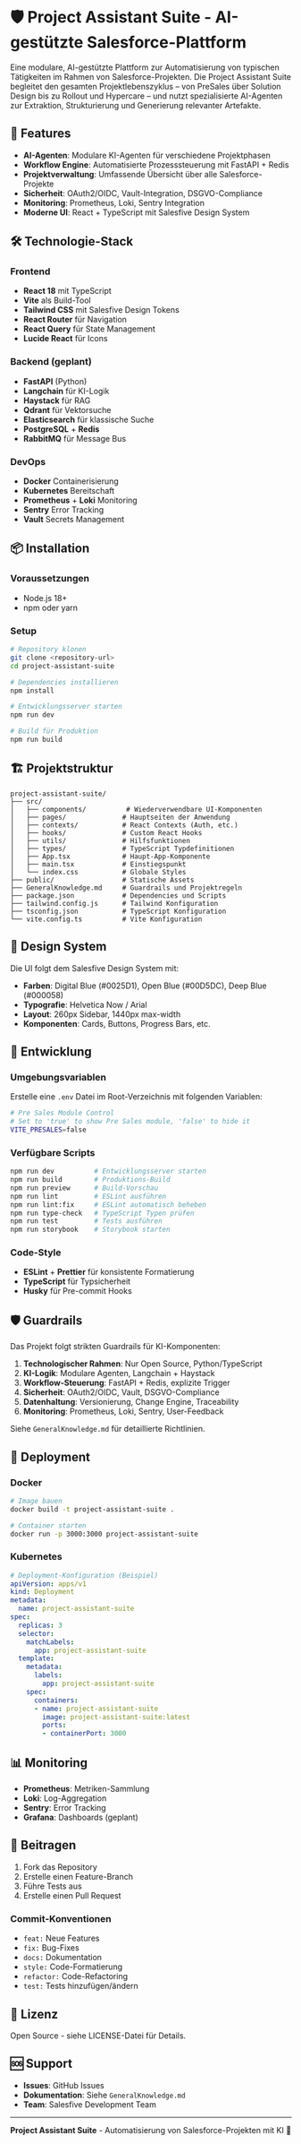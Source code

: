 # 🛡️ Project Assistant Suite - AI-gestützte Salesforce-Plattform

Eine modulare, AI-gestützte Plattform zur Automatisierung von typischen Tätigkeiten im Rahmen von Salesforce-Projekten. Die Project Assistant Suite begleitet den gesamten Projektlebenszyklus – von PreSales über Solution Design bis zu Rollout und Hypercare – und nutzt spezialisierte AI-Agenten zur Extraktion, Strukturierung und Generierung relevanter Artefakte.

## 🚀 Features

- **AI-Agenten**: Modulare KI-Agenten für verschiedene Projektphasen
- **Workflow Engine**: Automatisierte Prozesssteuerung mit FastAPI + Redis
- **Projektverwaltung**: Umfassende Übersicht über alle Salesforce-Projekte
- **Sicherheit**: OAuth2/OIDC, Vault-Integration, DSGVO-Compliance
- **Monitoring**: Prometheus, Loki, Sentry Integration
- **Moderne UI**: React + TypeScript mit Salesfive Design System

## 🛠️ Technologie-Stack

### Frontend
- **React 18** mit TypeScript
- **Vite** als Build-Tool
- **Tailwind CSS** mit Salesfive Design Tokens
- **React Router** für Navigation
- **React Query** für State Management
- **Lucide React** für Icons

### Backend (geplant)
- **FastAPI** (Python)
- **Langchain** für KI-Logik
- **Haystack** für RAG
- **Qdrant** für Vektorsuche
- **Elasticsearch** für klassische Suche
- **PostgreSQL** + **Redis**
- **RabbitMQ** für Message Bus

### DevOps
- **Docker** Containerisierung
- **Kubernetes** Bereitschaft
- **Prometheus** + **Loki** Monitoring
- **Sentry** Error Tracking
- **Vault** Secrets Management

## 📦 Installation

### Voraussetzungen
- Node.js 18+ 
- npm oder yarn

### Setup
```bash
# Repository klonen
git clone <repository-url>
cd project-assistant-suite

# Dependencies installieren
npm install

# Entwicklungsserver starten
npm run dev

# Build für Produktion
npm run build
```

## 🏗️ Projektstruktur

```
project-assistant-suite/
├── src/
│   ├── components/          # Wiederverwendbare UI-Komponenten
│   ├── pages/              # Hauptseiten der Anwendung
│   ├── contexts/           # React Contexts (Auth, etc.)
│   ├── hooks/              # Custom React Hooks
│   ├── utils/              # Hilfsfunktionen
│   ├── types/              # TypeScript Typdefinitionen
│   ├── App.tsx             # Haupt-App-Komponente
│   ├── main.tsx            # Einstiegspunkt
│   └── index.css           # Globale Styles
├── public/                 # Statische Assets
├── GeneralKnowledge.md     # Guardrails und Projektregeln
├── package.json            # Dependencies und Scripts
├── tailwind.config.js      # Tailwind Konfiguration
├── tsconfig.json           # TypeScript Konfiguration
└── vite.config.ts          # Vite Konfiguration
```

## 🎨 Design System

Die UI folgt dem Salesfive Design System mit:

- **Farben**: Digital Blue (#0025D1), Open Blue (#00D5DC), Deep Blue (#000058)
- **Typografie**: Helvetica Now / Arial
- **Layout**: 260px Sidebar, 1440px max-width
- **Komponenten**: Cards, Buttons, Progress Bars, etc.

## 🔧 Entwicklung

### Umgebungsvariablen

Erstelle eine `.env` Datei im Root-Verzeichnis mit folgenden Variablen:

```bash
# Pre Sales Module Control
# Set to 'true' to show Pre Sales module, 'false' to hide it
VITE_PRESALES=false
```

### Verfügbare Scripts

```bash
npm run dev          # Entwicklungsserver starten
npm run build        # Produktions-Build
npm run preview      # Build-Vorschau
npm run lint         # ESLint ausführen
npm run lint:fix     # ESLint automatisch beheben
npm run type-check   # TypeScript Typen prüfen
npm run test         # Tests ausführen
npm run storybook    # Storybook starten
```

### Code-Style

- **ESLint** + **Prettier** für konsistente Formatierung
- **TypeScript** für Typsicherheit
- **Husky** für Pre-commit Hooks

## 🛡️ Guardrails

Das Projekt folgt strikten Guardrails für KI-Komponenten:

1. **Technologischer Rahmen**: Nur Open Source, Python/TypeScript
2. **KI-Logik**: Modulare Agenten, Langchain + Haystack
3. **Workflow-Steuerung**: FastAPI + Redis, explizite Trigger
4. **Sicherheit**: OAuth2/OIDC, Vault, DSGVO-Compliance
5. **Datenhaltung**: Versionierung, Change Engine, Traceability
6. **Monitoring**: Prometheus, Loki, Sentry, User-Feedback

Siehe `GeneralKnowledge.md` für detaillierte Richtlinien.

## 🚀 Deployment

### Docker
```bash
# Image bauen
docker build -t project-assistant-suite .

# Container starten
docker run -p 3000:3000 project-assistant-suite
```

### Kubernetes
```yaml
# Deployment-Konfiguration (Beispiel)
apiVersion: apps/v1
kind: Deployment
metadata:
  name: project-assistant-suite
spec:
  replicas: 3
  selector:
    matchLabels:
      app: project-assistant-suite
  template:
    metadata:
      labels:
        app: project-assistant-suite
    spec:
      containers:
      - name: project-assistant-suite
        image: project-assistant-suite:latest
        ports:
        - containerPort: 3000
```

## 📊 Monitoring

- **Prometheus**: Metriken-Sammlung
- **Loki**: Log-Aggregation
- **Sentry**: Error Tracking
- **Grafana**: Dashboards (geplant)

## 🤝 Beitragen

1. Fork das Repository
2. Erstelle einen Feature-Branch
3. Führe Tests aus
4. Erstelle einen Pull Request

### Commit-Konventionen
- `feat:` Neue Features
- `fix:` Bug-Fixes
- `docs:` Dokumentation
- `style:` Code-Formatierung
- `refactor:` Code-Refactoring
- `test:` Tests hinzufügen/ändern

## 📄 Lizenz

Open Source - siehe LICENSE-Datei für Details.

## 🆘 Support

- **Issues**: GitHub Issues
- **Dokumentation**: Siehe `GeneralKnowledge.md`
- **Team**: Salesfive Development Team

---

**Project Assistant Suite** - Automatisierung von Salesforce-Projekten mit KI 🚀 